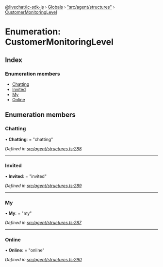 [@livechat/lc-sdk-js](../README.md) › [Globals](../globals.md) › ["src/agent/structures"](../modules/_src_agent_structures_.md) › [CustomerMonitoringLevel](_src_agent_structures_.customermonitoringlevel.md)

# Enumeration: CustomerMonitoringLevel

## Index

### Enumeration members

* [Chatting](_src_agent_structures_.customermonitoringlevel.md#chatting)
* [Invited](_src_agent_structures_.customermonitoringlevel.md#invited)
* [My](_src_agent_structures_.customermonitoringlevel.md#my)
* [Online](_src_agent_structures_.customermonitoringlevel.md#online)

## Enumeration members

###  Chatting

• **Chatting**: = "chatting"

*Defined in [src/agent/structures.ts:288](https://github.com/livechat/lc-sdk-js/blob/ce4846a/src/agent/structures.ts#L288)*

___

###  Invited

• **Invited**: = "invited"

*Defined in [src/agent/structures.ts:289](https://github.com/livechat/lc-sdk-js/blob/ce4846a/src/agent/structures.ts#L289)*

___

###  My

• **My**: = "my"

*Defined in [src/agent/structures.ts:287](https://github.com/livechat/lc-sdk-js/blob/ce4846a/src/agent/structures.ts#L287)*

___

###  Online

• **Online**: = "online"

*Defined in [src/agent/structures.ts:290](https://github.com/livechat/lc-sdk-js/blob/ce4846a/src/agent/structures.ts#L290)*
